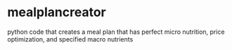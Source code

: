 # mealplancreator

python code that creates a meal plan that has perfect micro nutrition, price optimization, and specified macro nutrients
